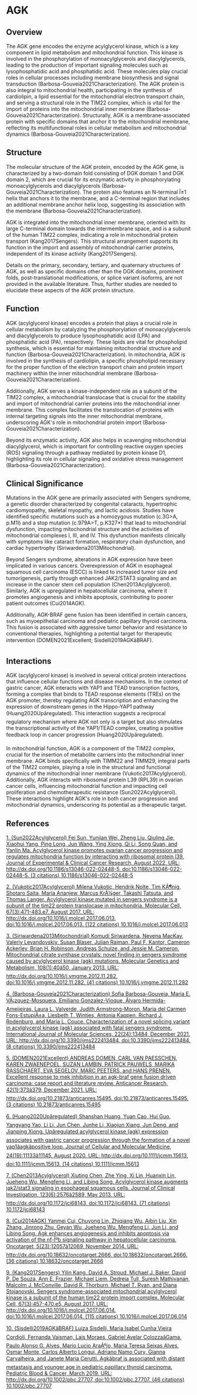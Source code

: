 # AGK

## Overview
The AGK gene encodes the enzyme acylglycerol kinase, which is a key component in lipid metabolism and mitochondrial function. This kinase is involved in the phosphorylation of monoacylglycerols and diacylglycerols, leading to the production of important signaling molecules such as lysophosphatidic acid and phosphatidic acid. These molecules play crucial roles in cellular processes including membrane biosynthesis and signal transduction (Barbosa-Gouveia2021Characterization). The AGK protein is also integral to mitochondrial health, participating in the synthesis of cardiolipin, a lipid essential for the mitochondrial electron transport chain, and serving a structural role in the TIM22 complex, which is vital for the import of proteins into the mitochondrial inner membrane (Barbosa-Gouveia2021Characterization). Structurally, AGK is a membrane-associated protein with specific domains that anchor it to the mitochondrial membrane, reflecting its multifunctional roles in cellular metabolism and mitochondrial dynamics (Barbosa-Gouveia2021Characterization).

## Structure
The molecular structure of the AGK protein, encoded by the AGK gene, is characterized by a two-domain fold consisting of DGK domain 1 and DGK domain 2, which are crucial for its enzymatic activity in phosphorylating monoacylglycerols and diacylglycerols (Barbosa-Gouveia2021Characterization). The protein also features an N-terminal Î±1 helix that anchors it to the membrane, and a C-terminal region that includes an additional membrane anchor helix loop, suggesting its association with the membrane (Barbosa-Gouveia2021Characterization). 

AGK is integrated into the mitochondrial inner membrane, oriented with its large C-terminal domain towards the intermembrane space, and is a subunit of the human TIM22 complex, indicating a role in mitochondrial protein transport (Kang2017Sengers). This structural arrangement supports its function in the import and assembly of mitochondrial carrier proteins, independent of its kinase activity (Kang2017Sengers).

Details on the primary, secondary, tertiary, and quaternary structures of AGK, as well as specific domains other than the DGK domains, prominent folds, post-translational modifications, or splice variant isoforms, are not provided in the available literature. Thus, further studies are needed to elucidate these aspects of the AGK protein structure.

## Function
AGK (acylglycerol kinase) encodes a protein that plays a crucial role in cellular metabolism by catalyzing the phosphorylation of monoacylglycerols and diacylglycerols to produce lysophosphatidic acid (LPA) and phosphatidic acid (PA), respectively. These lipids are vital for phospholipid synthesis, which is essential for maintaining mitochondrial structure and function (Barbosa-Gouveia2021Characterization). In mitochondria, AGK is involved in the synthesis of cardiolipin, a specific phospholipid necessary for the proper function of the electron transport chain and protein import machinery within the inner mitochondrial membrane (Barbosa-Gouveia2021Characterization).

Additionally, AGK serves a kinase-independent role as a subunit of the TIM22 complex, a mitochondrial translocase that is crucial for the stability and import of mitochondrial carrier proteins into the mitochondrial inner membrane. This complex facilitates the translocation of proteins with internal targeting signals into the inner mitochondrial membrane, underscoring AGK's role in mitochondrial protein import (Barbosa-Gouveia2021Characterization).

Beyond its enzymatic activity, AGK also helps in scavenging mitochondrial diacylglycerol, which is important for controlling reactive oxygen species (ROS) signaling through a pathway mediated by protein kinase D1, highlighting its role in cellular signaling and oxidative stress management (Barbosa-Gouveia2021Characterization).

## Clinical Significance
Mutations in the AGK gene are primarily associated with Sengers syndrome, a genetic disorder characterized by congenital cataracts, hypertrophic cardiomyopathy, skeletal myopathy, and lactic acidosis. Studies have identified specific mutations such as a homozygous mutation (c.3G>A, p.M1I) and a stop mutation (c.979A>T, p.K327*) that lead to mitochondrial dysfunction, impacting mitochondrial structure and the activities of mitochondrial complexes I, III, and IV. This dysfunction manifests clinically with symptoms like cataract formation, respiratory chain dysfunction, and cardiac hypertrophy (Siriwardena2013Mitochondrial).

Beyond Sengers syndrome, alterations in AGK expression have been implicated in various cancers. Overexpression of AGK in esophageal squamous cell carcinoma (ESCC) is linked to increased tumor size and tumorigenesis, partly through enhanced JAK2/STAT3 signaling and an increase in the cancer stem cell population (Chen2013Acylglycerol). Similarly, AGK is upregulated in hepatocellular carcinoma, where it promotes angiogenesis and inhibits apoptosis, contributing to poorer patient outcomes (Cui2014AGK).

Additionally, AGK-BRAF gene fusion has been identified in certain cancers, such as myoepithelial carcinoma and pediatric papillary thyroid carcinoma. This fusion is associated with aggressive tumor behavior and resistance to conventional therapies, highlighting a potential target for therapeutic intervention (DOMEN2021Excellent; Sisdelli2019AGKâBRAF).

## Interactions
AGK (acylglycerol kinase) is involved in several critical protein interactions that influence cellular functions and disease mechanisms. In the context of gastric cancer, AGK interacts with YAP1 and TEAD transcription factors, forming a complex that binds to TEAD response elements (TREs) on the AGK promoter, thereby regulating AGK transcription and enhancing the expression of downstream genes in the Hippo-YAP1 pathway (Huang2020Upâregulated). This interaction suggests a reciprocal regulatory mechanism where AGK not only is a target but also stimulates the transcriptional activity of the YAP1/TEAD complex, creating a positive feedback loop in cancer progression (Huang2020Upâregulated).

In mitochondrial function, AGK is a component of the TIM22 complex, crucial for the insertion of metabolite carriers into the mitochondrial inner membrane. AGK binds specifically with TIMM22 and TIMM29, integral parts of the TIM22 complex, playing a role in the structural and functional dynamics of the mitochondrial inner membrane (Vukotic2017Acylglycerol). Additionally, AGK interacts with ribosomal protein L39 (RPL39) in ovarian cancer cells, influencing mitochondrial function and impacting cell proliferation and chemotherapeutic resistance (Sun2022Acylglycerol). These interactions highlight AGK's role in both cancer progression and mitochondrial dynamics, underscoring its potential as a therapeutic target.


## References


[1. (Sun2022Acylglycerol) Fei Sun, Yunjian Wei, Zheng Liu, Qiuling Jie, Xiaohui Yang, Ping Long, Jun Wang, Ying Xiong, Qi Li, Song Quan, and Yanlin Ma. Acylglycerol kinase promotes ovarian cancer progression and regulates mitochondria function by interacting with ribosomal protein l39. Journal of Experimental &amp; Clinical Cancer Research, August 2022. URL: http://dx.doi.org/10.1186/s13046-022-02448-5, doi:10.1186/s13046-022-02448-5. (3 citations) 10.1186/s13046-022-02448-5](https://doi.org/10.1186/s13046-022-02448-5)

[2. (Vukotic2017Acylglycerol) Milena Vukotic, Hendrik Nolte, Tim KÃ¶nig, Shotaro Saita, Maria Ananjew, Marcus KrÃ¼ger, Takashi Tatsuta, and Thomas Langer. Acylglycerol kinase mutated in sengers syndrome is a subunit of the tim22 protein translocase in mitochondria. Molecular Cell, 67(3):471-483.e7, August 2017. URL: http://dx.doi.org/10.1016/j.molcel.2017.06.013, doi:10.1016/j.molcel.2017.06.013. (122 citations) 10.1016/j.molcel.2017.06.013](https://doi.org/10.1016/j.molcel.2017.06.013)

[3. (Siriwardena2013Mitochondrial) Komudi Siriwardena, Nevena MacKay, Valeriy Levandovskiy, Susan Blaser, Julian Raiman, Paul F. Kantor, Cameron Ackerley, Brian H. Robinson, Andreas Schulze, and Jessie M. Cameron. Mitochondrial citrate synthase crystals: novel finding in sengers syndrome caused by acylglycerol kinase (agk) mutations. Molecular Genetics and Metabolism, 108(1):40â50, January 2013. URL: http://dx.doi.org/10.1016/j.ymgme.2012.11.282, doi:10.1016/j.ymgme.2012.11.282. (41 citations) 10.1016/j.ymgme.2012.11.282](https://doi.org/10.1016/j.ymgme.2012.11.282)

[4. (Barbosa-Gouveia2021Characterization) Sofia Barbosa-Gouveia, Maria E. VÃ¡zquez-Mosquera, Emiliano Gonzalez-Vioque, Ãlvaro Hermida-Ameijeiras, Laura L. Valverde, Judith Armstrong-Moron, Maria del Carmen Fons-EstupiÃ±a, Liesbeth T. Wintjes, Antonia Kappen, Richard J. Rodenburg, and Maria L. Couce. Characterization of a novel splicing variant in acylglycerol kinase (agk) associated with fatal sengers syndrome. International Journal of Molecular Sciences, 22(24):13484, December 2021. URL: http://dx.doi.org/10.3390/ijms222413484, doi:10.3390/ijms222413484. (8 citations) 10.3390/ijms222413484](https://doi.org/10.3390/ijms222413484)

[5. (DOMEN2021Excellent) ANDREAS DOMEN, CARL VAN PAESSCHEN, KAREN ZWAENEPOEL, SUZAN LAMBIN, PATRICK PAUWELS, MARIKA RASSCHAERT, EVA SEGELOV, MARC PEETERS, and HANS PRENEN. Excellent response to mek inhibition in an agk-braf gene fusion driven carcinoma: case report and literature review. Anticancer Research, 42(1):373â379, December 2021. URL: http://dx.doi.org/10.21873/anticanres.15495, doi:10.21873/anticanres.15495. (3 citations) 10.21873/anticanres.15495](https://doi.org/10.21873/anticanres.15495)

[6. (Huang2020Upâregulated) Shanshan Huang, Yuan Cao, Hui Guo, Yangyang Yao, Li Li, Jun Chen, Junhe Li, Xiaojun Xiang, Jun Deng, and Jianping Xiong. Upâregulated acylglycerol kinase (agk) expression associates with gastric cancer progression through the formation of a novel yap1âagkâpositive loop. Journal of Cellular and Molecular Medicine, 24(19):11133â11145, August 2020. URL: http://dx.doi.org/10.1111/jcmm.15613, doi:10.1111/jcmm.15613. (14 citations) 10.1111/jcmm.15613](https://doi.org/10.1111/jcmm.15613)

[7. (Chen2013Acylglycerol) Xiuting Chen, Zhe Ying, Xi Lin, Huanxin Lin, Jueheng Wu, Mengfeng Li, and Libing Song. Acylglycerol kinase augments jak2/stat3 signaling in esophageal squamous cells. Journal of Clinical Investigation, 123(6):2576â2589, May 2013. URL: http://dx.doi.org/10.1172/jci68143, doi:10.1172/jci68143. (71 citations) 10.1172/jci68143](https://doi.org/10.1172/jci68143)

[8. (Cui2014AGK) Yanmei Cui, Chuyong Lin, Zhiqiang Wu, Aibin Liu, Xin Zhang, Jinrong Zhu, Geyan Wu, Jueheng Wu, Mengfeng Li, Jun Li, and Libing Song. Agk enhances angiogenesis and inhibits apoptosis via activation of the nf-Îºb signaling pathway in hepatocellular carcinoma. Oncotarget, 5(23):12057â12069, November 2014. URL: http://dx.doi.org/10.18632/oncotarget.2666, doi:10.18632/oncotarget.2666. (36 citations) 10.18632/oncotarget.2666](https://doi.org/10.18632/oncotarget.2666)

[9. (Kang2017Sengers) Yilin Kang, David A. Stroud, Michael J. Baker, David P. De Souza, Ann E. Frazier, Michael Liem, Dedreia Tull, Suresh Mathivanan, Malcolm J. McConville, David R. Thorburn, Michael T. Ryan, and Diana Stojanovski. Sengers syndrome-associated mitochondrial acylglycerol kinase is a subunit of the human tim22 protein import complex. Molecular Cell, 67(3):457-470.e5, August 2017. URL: http://dx.doi.org/10.1016/j.molcel.2017.06.014, doi:10.1016/j.molcel.2017.06.014. (115 citations) 10.1016/j.molcel.2017.06.014](https://doi.org/10.1016/j.molcel.2017.06.014)

[10. (Sisdelli2019AGKâBRAF) Luiza Sisdelli, Maria Isabel Cunha Vieira Cordioli, Fernanda Vaisman, Lais Moraes, Gabriel Avelar ColozzaâGama, Paulo Alonso G. Alves, Mario Lucio AraÃºjo, Maria Teresa Seixas Alves, Osmar Monte, Carlos Alberto Longui, Adriano Namo Cury, Gianna Carvalheira, and Janete Maria Cerutti. Agkâbraf is associated with distant metastasis and younger age in pediatric papillary thyroid carcinoma. Pediatric Blood &amp; Cancer, March 2019. URL: http://dx.doi.org/10.1002/pbc.27707, doi:10.1002/pbc.27707. (46 citations) 10.1002/pbc.27707](https://doi.org/10.1002/pbc.27707)